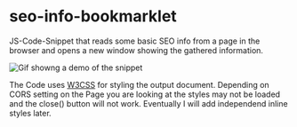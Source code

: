 # seo-info-bookmarklet
JS-Code-Snippet that reads some basic SEO info from a page in the browser and opens a new window showing the gathered information.

![Gif showng a demo of the snippet]([se](https://github.com/seoseb-de/seo-info-bookmarklet/blob/main/seo_quick-check_seoseb.gif?raw=true))

The Code uses [W3CSS](https://www.w3schools.com/w3css/default.asp) for styling the output document. 
Depending on CORS setting on the Page you are looking at the styles may not be loaded and the close() button will not work. 
Eventually I will add independend inline styles later.
